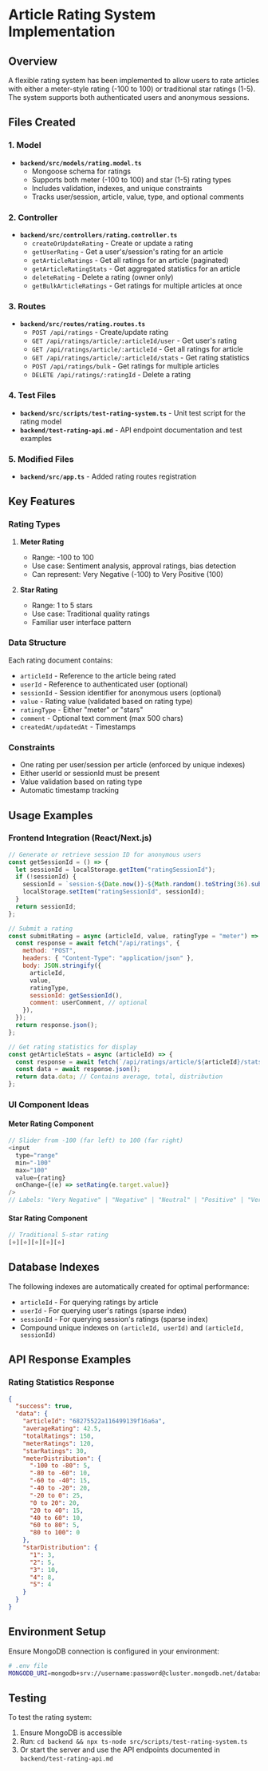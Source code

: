 # Article Rating System Implementation

## Overview

A flexible rating system has been implemented to allow users to rate articles with either a meter-style rating (-100 to 100) or traditional star ratings (1-5). The system supports both authenticated users and anonymous sessions.

## Files Created

### 1. Model

- **`backend/src/models/rating.model.ts`**
  - Mongoose schema for ratings
  - Supports both meter (-100 to 100) and star (1-5) rating types
  - Includes validation, indexes, and unique constraints
  - Tracks user/session, article, value, type, and optional comments

### 2. Controller

- **`backend/src/controllers/rating.controller.ts`**
  - `createOrUpdateRating` - Create or update a rating
  - `getUserRating` - Get a user's/session's rating for an article
  - `getArticleRatings` - Get all ratings for an article (paginated)
  - `getArticleRatingStats` - Get aggregated statistics for an article
  - `deleteRating` - Delete a rating (owner only)
  - `getBulkArticleRatings` - Get ratings for multiple articles at once

### 3. Routes

- **`backend/src/routes/rating.routes.ts`**
  - `POST /api/ratings` - Create/update rating
  - `GET /api/ratings/article/:articleId/user` - Get user's rating
  - `GET /api/ratings/article/:articleId` - Get all ratings for article
  - `GET /api/ratings/article/:articleId/stats` - Get rating statistics
  - `POST /api/ratings/bulk` - Get ratings for multiple articles
  - `DELETE /api/ratings/:ratingId` - Delete a rating

### 4. Test Files

- **`backend/src/scripts/test-rating-system.ts`** - Unit test script for the rating model
- **`backend/test-rating-api.md`** - API endpoint documentation and test examples

### 5. Modified Files

- **`backend/src/app.ts`** - Added rating routes registration

## Key Features

### Rating Types

1. **Meter Rating**

   - Range: -100 to 100
   - Use case: Sentiment analysis, approval ratings, bias detection
   - Can represent: Very Negative (-100) to Very Positive (100)

2. **Star Rating**
   - Range: 1 to 5 stars
   - Use case: Traditional quality ratings
   - Familiar user interface pattern

### Data Structure

Each rating document contains:

- `articleId` - Reference to the article being rated
- `userId` - Reference to authenticated user (optional)
- `sessionId` - Session identifier for anonymous users (optional)
- `value` - Rating value (validated based on rating type)
- `ratingType` - Either "meter" or "stars"
- `comment` - Optional text comment (max 500 chars)
- `createdAt/updatedAt` - Timestamps

### Constraints

- One rating per user/session per article (enforced by unique indexes)
- Either userId or sessionId must be present
- Value validation based on rating type
- Automatic timestamp tracking

## Usage Examples

### Frontend Integration (React/Next.js)

```javascript
// Generate or retrieve session ID for anonymous users
const getSessionId = () => {
  let sessionId = localStorage.getItem("ratingSessionId");
  if (!sessionId) {
    sessionId = `session-${Date.now()}-${Math.random().toString(36).substr(2, 9)}`;
    localStorage.setItem("ratingSessionId", sessionId);
  }
  return sessionId;
};

// Submit a rating
const submitRating = async (articleId, value, ratingType = "meter") => {
  const response = await fetch("/api/ratings", {
    method: "POST",
    headers: { "Content-Type": "application/json" },
    body: JSON.stringify({
      articleId,
      value,
      ratingType,
      sessionId: getSessionId(),
      comment: userComment, // optional
    }),
  });
  return response.json();
};

// Get rating statistics for display
const getArticleStats = async (articleId) => {
  const response = await fetch(`/api/ratings/article/${articleId}/stats`);
  const data = await response.json();
  return data.data; // Contains average, total, distribution
};
```

### UI Component Ideas

#### Meter Rating Component

```javascript
// Slider from -100 (far left) to 100 (far right)
<input
  type="range"
  min="-100"
  max="100"
  value={rating}
  onChange={(e) => setRating(e.target.value)}
/>
// Labels: "Very Negative" | "Negative" | "Neutral" | "Positive" | "Very Positive"
```

#### Star Rating Component

```javascript
// Traditional 5-star rating
[⭐][⭐][⭐][⭐][⭐]
```

## Database Indexes

The following indexes are automatically created for optimal performance:

- `articleId` - For querying ratings by article
- `userId` - For querying user's ratings (sparse index)
- `sessionId` - For querying session's ratings (sparse index)
- Compound unique indexes on `(articleId, userId)` and `(articleId, sessionId)`

## API Response Examples

### Rating Statistics Response

```json
{
  "success": true,
  "data": {
    "articleId": "68275522a116499139f16a6a",
    "averageRating": 42.5,
    "totalRatings": 150,
    "meterRatings": 120,
    "starRatings": 30,
    "meterDistribution": {
      "-100 to -80": 5,
      "-80 to -60": 10,
      "-60 to -40": 15,
      "-40 to -20": 20,
      "-20 to 0": 25,
      "0 to 20": 20,
      "20 to 40": 15,
      "40 to 60": 10,
      "60 to 80": 5,
      "80 to 100": 0
    },
    "starDistribution": {
      "1": 3,
      "2": 5,
      "3": 10,
      "4": 8,
      "5": 4
    }
  }
}
```

## Environment Setup

Ensure MongoDB connection is configured in your environment:

```bash
# .env file
MONGODB_URI=mongodb+srv://username:password@cluster.mongodb.net/database
```

## Testing

To test the rating system:

1. Ensure MongoDB is accessible
2. Run: `cd backend && npx ts-node src/scripts/test-rating-system.ts`
3. Or start the server and use the API endpoints documented in `backend/test-rating-api.md`
